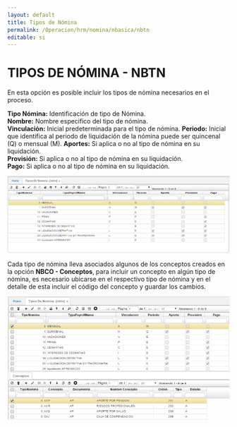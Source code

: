 ```yaml
---
layout: default
title: Tipos de Nómina
permalink: /Operacion/hrm/nomina/nbasica/nbtn
editable: si
---
```


# TIPOS DE NÓMINA - NBTN


En esta opción es posible incluir los tipos de nómina necesarios en el proceso.

**Tipo Nómina:** Identificación de tipo de Nómina.  
**Nombre:** Nombre especifico del tipo de nómina.  
**Vinculación:** Inicial predeterminada para el tipo de nómina.
**Periodo:** Inicial que identifica al periodo de liquidación de la nómina puede ser quincenal (Q) o mensual (M).
**Aportes:** Si aplica o no al tipo de nómina en su liquidación.  
**Provisión:** Si aplica o no al tipo de nómina en su liquidación.  
**Pago:** Si aplica o no al tipo de nómina en su liquidación.


![](nbtn1.png)


Cada tipo de nómina lleva asociados algunos de los conceptos creados en la opción **NBCO - Conceptos**, para incluir un concepto en algún tipo de nómina, es necesario ubicarse en el respectivo tipo de nómina y en el detalle de esta incluir el código del concepto y guardar los cambios.

![](nbtn2.png)








